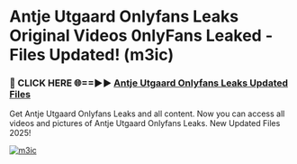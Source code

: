 # Antje Utgaard Onlyfans Leaks Original Videos 0nlyFans Leaked - Files Updated! (m3ic)

<h3>🔴 CLICK HERE 🌐==►► <a href="https://tinyurl.com/4seja8ks" rel="nofollow">Antje Utgaard Onlyfans Leaks Updated Files</a></h3>

Get Antje Utgaard Onlyfans Leaks and all content. Now you can access all videos and pictures of Antje Utgaard Onlyfans Leaks. New Updated Files 2025!

[![m3ic](https://i.imgur.com/EWjZXRe.gif)](https://tinyurl.com/4seja8ks)
